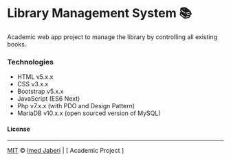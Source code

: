# Library Management System 📚

Academic web app project to manage the library by controlling all existing books.

<!--
### Demo

soon, will be available!
-->

### Technologies

- HTML v5.x.x
- CSS v3.x.x
- Bootstrap v5.x.x
- JavaScript (ES6 Next)
- Php v7.x.x (with PDO and Design Pattern)
- MariaDB v10.x.x (open sourced version of MySQL)


#### License
---

[MIT](LICENSE) &copy; [Imed Jaberi](https://github.com/3imed-jaberi) | [ Academic Project ]

